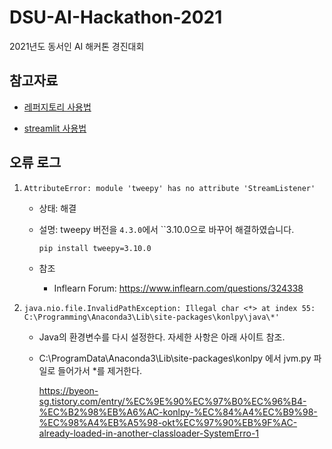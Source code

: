 # DSU-AI-Hackathon-2021
2021년도 동서인 AI 해커톤 경진대회



## 참고자료

- [레퍼지토리 사용법](./configure.md)

- [streamlit 사용법](./streamlit.md)



## 오류 로그

1. ```shell
   AttributeError: module 'tweepy' has no attribute 'StreamListener'
   ```

   - 상태: 해결

   - 설명: tweepy 버전을 ``4.3.0``에서 ``3.10.0으로 바꾸어 해결하였습니다.

     ```shell
     pip install tweepy=3.10.0
     ```

   - 참조

     - Inflearn Forum: https://www.inflearn.com/questions/324338

   
2. ```shell
   java.nio.file.InvalidPathException: Illegal char <*> at index 55: C:\Programming\Anaconda3\Lib\site-packages\konlpy\java\*'
   ```
   - Java의 환경변수를 다시 설정한다. 자세한 사항은 아래 사이트 참조.
   - C:\ProgramData\Anaconda3\Lib\site-packages\konlpy 에서 jvm.py 파일로 들어가서 *를 제거한다.

      https://byeon-sg.tistory.com/entry/%EC%9E%90%EC%97%B0%EC%96%B4-%EC%B2%98%EB%A6%AC-konlpy-%EC%84%A4%EC%B9%98-%EC%98%A4%EB%A5%98-okt%EC%97%90%EB%9F%AC-already-loaded-in-another-classloader-SystemErro-1

